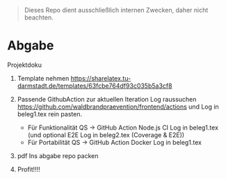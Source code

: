 
> Dieses Repo dient ausschließlich internen Zwecken, daher nicht beachten. 

# Abgabe
Projektdoku

1. Template nehmen https://sharelatex.tu-darmstadt.de/templates/63fcbe764df93c035b5a3cf8
2. Passende GithubAction zur aktuellen Iteration Log raussuchen https://github.com/waldbrandpraevention/frontend/actions 
    und Log in beleg1.tex rein pasten.
    
    - Für Funktionalität QS  -> GitHub Action Node.js CI Log in beleg1.tex (und optional E2E Log in beleg2.tex (Coverage & E2E))
     - Für Portabilität QS -> GitHub Action Docker Log in beleg1.tex
    
3. pdf Ins abgabe repo packen
4. Profit!!!! 


